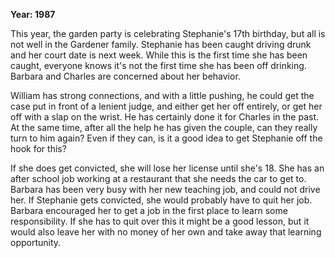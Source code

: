 **Year: 1987**

This year, the garden party is celebrating Stephanie's 17th birthday, but all is not well in the Gardener family. Stephanie has been caught driving drunk and her court date is next week. While this is the first time she has been caught, everyone knows it's not the first time she has been off drinking. Barbara and Charles are concerned about her behavior.

William has strong connections, and with a little pushing, he could get the case put in front of a lenient judge, and either get her off entirely, or get her off with a slap on the wrist. He has certainly done it for Charles in the past. At the same time, after all the help he has given the couple, can they really turn to him again? Even if they can, is it a good idea to get Stephanie off the hook for this?

If she does get convicted, she will lose her license until she's 18. She has an after school job working at a restaurant that she needs the car to get to. Barbara has been very busy with her new teaching job, and could not drive her. If Stephanie gets convicted, she would probably have to quit her job. Barbara encouraged her to get a job in the first place to learn some responsibility. If she has to quit over this it might be a good lesson, but it would also leave her with no money of her own and take away that learning opportunity.

